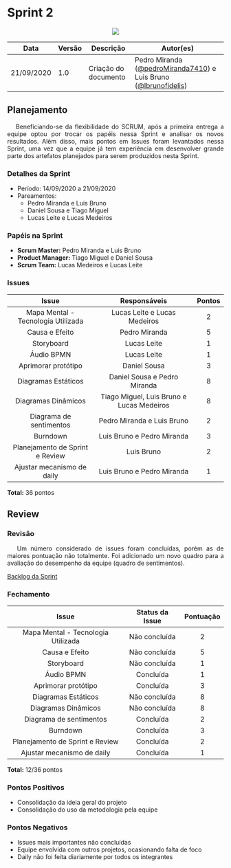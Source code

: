 # **Sprint 2**

<div style="display: flex; justify-content: center; align-items:center;">
    <img src="https://unbarqdsw.github.io/2020.1_G11_SYA/assets/sprints/sprint.png">
</div>

| Data | Versão | Descrição | Autor(es) |
| ---- | ------ | --------- | --------- |
| 21/09/2020 | 1.0 | Criação do documento | Pedro Miranda ([@pedroMiranda7410](https://github.com/pedroMiranda7410))  e Luis Bruno ([@lbrunofidelis](https://github.com/lbrunofidelis)) |

## Planejamento
<p align="justify">&emsp;
Beneficiando-se da flexibilidade do SCRUM, após a primeira entrega a equipe optou por trocar os papéis nessa Sprint e analisar os novos resultados. Além disso, mais pontos em Issues foram levantados nessa Sprint, uma vez que a equipe já tem experiência em desenvolver grande parte dos artefatos planejados para serem produzidos nesta Sprint.
</p>

### Detalhes da Sprint

* Período: 14/09/2020 a 21/09/2020
* Pareamentos: 
  - Pedro Miranda e Luis Bruno
  - Daniel Sousa  e Tiago Miguel
  - Lucas Leite e Lucas Medeiros

### Papéis na Sprint
* **Scrum Master:** Pedro Miranda e Luis Bruno
* **Product Manager:** Tiago Miguel e Daniel Sousa
* **Scrum Team:** Lucas Medeiros e Lucas Leite

### Issues
|                Issue               |                Responsáveis               | Pontos |
|:----------------------------------:|:-----------------------------------------:|:------:|
| Mapa Mental - Tecnologia Utilizada |        Lucas Leite e Lucas Medeiros       |    2   |
|           Causa e Efeito           |               Pedro Miranda               |    5   |
|             Storyboard             |                Lucas Leite                |    1   |
|             Áudio BPMN             |                Lucas Leite                |    1   |
|         Aprimorar protótipo        |                Daniel Sousa               |    3   |
|         Diagramas Estáticos        |        Daniel Sousa e Pedro Miranda       |    8   |
|         Diagramas Dinâmicos        | Tiago Miguel, Luis Bruno e Lucas Medeiros |    8   |
|       Diagrama de sentimentos      |         Pedro Miranda e Luis Bruno        |    2   |
|              Burndown              |         Luis Bruno e Pedro Miranda        |    3   |
|   Planejamento de Sprint e Review  |                 Luis Bruno                |    2   |
|     Ajustar mecanismo de daily     |         Luis Bruno e Pedro Miranda        |    1   |

**Total:** 36 pontos

## Review

### Revisão
<p align="justify">&emsp;
Um número considerado de issues foram concluídas, porém as de maiores pontuação não totalmente. Foi adicionado um novo quadro para a avaliação do desempenho da equipe (quadro de sentimentos).
</p>

<a href="https://github.com/UnBArqDsw/2020.1_G11_SYA/milestone/3">
  Backlog da Sprint
</a><br/>

### Fechamento
|                Issue               | Status da Issue | Pontuação |
|:----------------------------------:|:---------------:|:---------:|
| Mapa Mental - Tecnologia Utilizada |  Não concluída  |     2     |
|           Causa e Efeito           |  Não concluída  |     5     |
|             Storyboard             |  Não concluída  |     1     |
|             Áudio BPMN             |    Concluída    |     1     |
|         Aprimorar protótipo        |    Concluída    |     3     |
|         Diagramas Estáticos        |  Não concluída  |     8     |
|         Diagramas Dinâmicos        |  Não concluída  |     8     |
|       Diagrama de sentimentos      |    Concluída    |     2     |
|              Burndown              |    Concluída    |     3     |
|   Planejamento de Sprint e Review  |    Concluída    |     2     |
|     Ajustar mecanismo de daily     |    Concluída    |     1     |

**Total:** 12/36 pontos

### Pontos Positivos
* Consolidação da ideia geral do projeto
* Consolidação do uso da metodologia pela equipe

### Pontos Negativos
* Issues mais importantes não concluídas
* Equipe envolvida com outros projetos, ocasionando falta de foco
* Daily não foi feita diariamente por todos os integrantes

